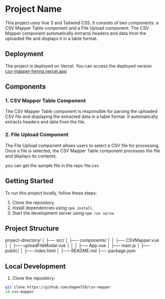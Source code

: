 # Project Name

This project uses Vue 3 and Tailwind CSS. It consists of two components: a CSV Mapper Table component and a File Upload component. The CSV Mapper component automatically extracts headers and data from the uploaded file and displays it in a table format.

## Deployment

The project is deployed on Vercel. You can access the deployed version [csv-mapper-henna.vercel.app](#)

## Components

### 1. CSV Mapper Table Component

The CSV Mapper Table component is responsible for parsing the uploaded CSV file and displaying the extracted data in a table format. It automatically extracts headers and data from the file.

### 2. File Upload Component

The File Upload component allows users to select a CSV file for processing. Once a file is selected, the CSV Mapper Table component processes the file and displays its contents.

you can get the sample file in the repo file.csv

## Getting Started

To run this project locally, follow these steps:

1. Clone the repository.
2. Install dependencies using `npm install`.
3. Start the development server using `npm run serve`.

## Project Structure

project-directory/
│
├── src/
│ ├── components/
│ │ ├── CSVMapper.vue
│ │ ├── uploadFileModal.vue
│ │
│ ├── App.vue
│ ├── main.js
│
├── public/
│ ├── index.html
│
├── README.md
├── package.json

## Local Development

1. Clone the repository:

```bash
git clone https://github.com/dagem720/csv-mapper
cd csv-mapper
```

